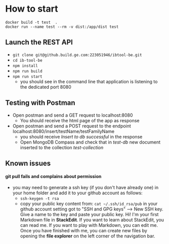 # How to start

```
docker build -t test  .
docker run --name test --rm -v dist:/app/dist test
```

## Launch the REST API
- `git clone git@github.build.ge.com:223051946/ibtool-be.git`
- `cd ib-tool-be`
- `npm install`
- `npm run build`
- `npm run start`
	- you should see in the command line that application is listening to the dedicated port 8080

## Testing with Postman
- Open postman and send a GET request to localhost:8080
	- You should receive the html page of the app as response
- Open postman and send a POST request to the endpoint localhost:8080/insert/testName/testFamilyName
	- you should receive *Insert to db successful* in the response
	- Open MongoDB Compass and check that in *test-db* new document inserted to the collection *test-collection*

## Known issues
#### git pull fails and complains about permission
- you may need to generate a ssh key (if you don't have already one) in your home folder and add it to your github account as follows:
	- `ssh-keygen -t rsa`
	- copy your public key content from: `cat ~/.ssh/id_rsa/pub`
	in your github account setting got to "SSH and GPG keys" --> New SSH key. Give a name to the key and paste your public key.
Hi! I'm your first Markdown file in **StackEdit**. If you want to learn about StackEdit, you can read me. If you want to play with Markdown, you can edit me. Once you have finished with me, you can create new files by opening the **file explorer** on the left corner of the navigation bar.
